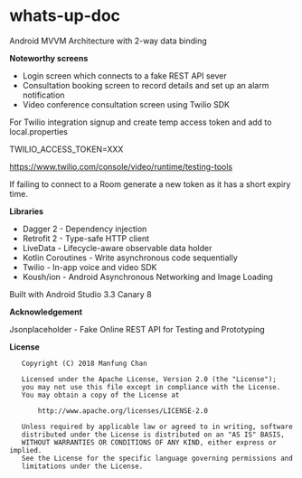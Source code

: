 # whats-up-doc

Android MVVM Architecture with 2-way data binding


**Noteworthy screens**

* Login screen which connects to a fake REST API sever 
* Consultation booking screen to record details and set up an alarm notification
* Video conference consultation screen using Twilio SDK

For Twilio integration signup and create temp access token and add to local.properties

TWILIO_ACCESS_TOKEN=XXX

https://www.twilio.com/console/video/runtime/testing-tools

If failing to connect to a Room generate a new token as it has a short expiry time.  


**Libraries**

* Dagger 2 		- Dependency injection
* Retrofit 2 		- Type-safe HTTP client
* LiveData 		- Lifecycle-aware observable data holder
* Kotlin Coroutines 	- Write asynchronous code sequentially
* Twilio 			- In-app voice and video SDK
* Koush/ion 		- Android Asynchronous Networking and Image Loading


Built with Android Studio 3.3 Canary 8


**Acknowledgement**

Jsonplaceholder - Fake Online REST API for Testing and Prototyping

**License**
```
   Copyright (C) 2018 Manfung Chan
   
   Licensed under the Apache License, Version 2.0 (the "License");
   you may not use this file except in compliance with the License.
   You may obtain a copy of the License at

       http://www.apache.org/licenses/LICENSE-2.0

   Unless required by applicable law or agreed to in writing, software
   distributed under the License is distributed on an "AS IS" BASIS,
   WITHOUT WARRANTIES OR CONDITIONS OF ANY KIND, either express or implied.
   See the License for the specific language governing permissions and
   limitations under the License.
```

